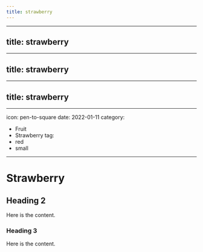 ```yaml
---
title: strawberry
---
```

---
title: strawberry
---
---
title: strawberry
---
---
title: strawberry
---
---
icon: pen-to-square
date: 2022-01-11
category:
  - Fruit
  - Strawberry
tag:
  - red
  - small
---

# Strawberry

## Heading 2

Here is the content.

### Heading 3

Here is the content.
